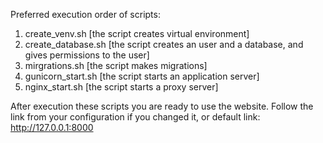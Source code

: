 Preferred execution order of scripts:

1. create_venv.sh		[the script creates virtual environment]
2. create_database.sh	[the script creates an user and a database, and gives permissions to the user]
3. mirgrations.sh		[the script makes migrations]
4. gunicorn_start.sh	[the script starts an application server]
5. nginx_start.sh		[the script starts a proxy server]

After execution these scripts you are ready to use the website.
Follow the link from your configuration if you changed it,
or default link: http://127.0.0.1:8000
